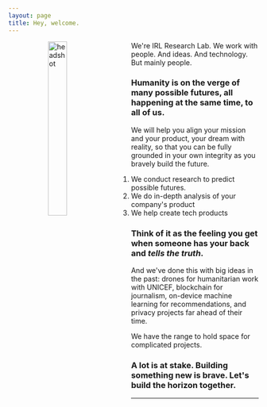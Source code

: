 ```yaml
---
layout: page
title: Hey, welcome.
---
```


<figure>
	
  <img src="/assets/headshot2.jpg" alt="headshot" align="left" style="width:30%" hspace="40">
  
</figure>


We're IRL Research Lab. We work with people. And ideas. And technology. But mainly people. 

### Humanity is on the verge of many possible futures, all happening at the same time, to all of us. 

We will help you align your mission and your product, your dream with reality, so that you can be fully grounded in your own integrity as you bravely build the future. 

1. We conduct research to predict possible futures. 
2. We do in-depth analysis of your company's product
3. We help create tech products 

### Think of it as the feeling you get when someone has your back and *tells the truth*. 

And we've done this with big ideas in the past: drones for humanitarian work with UNICEF, blockchain for journalism, on-device machine learning for recommendations, and privacy projects far ahead of their time.

We have the range to hold space for complicated projects.

### A lot is at stake. Building something new is brave. Let's build the horizon together. 




***